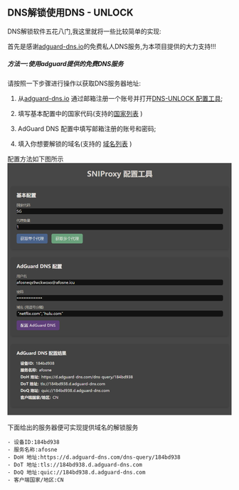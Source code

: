 ## DNS解锁使用DNS - UNLOCK

DNS解锁软件五花八门,我这里就将一些比较简单的实现:

首先是感谢[adguard-dns.io](https://adguard-dns.io/)的免费私人DNS服务,为本项目提供的大力支持!!!

##### 方法一:使用adguard提供的免费DNS服务

请按照一下步骤进行操作以获取DNS服务器地址:

1. 从[adguard-dns.io](https://adguard-dns.io/)
   通过邮箱注册一个账号并打开[DNS-UNLOCK 配置工具](https://snipage.afosne.us.kg/);

2. 填写基本配置中的国家代码(支持的[国家列表](..\config\country.json) )

3. AdGuard DNS 配置中填写邮箱注册的账号和密码;

4. 填入你想要解锁的域名(支持的 [域名列表](..\config\domain.json) )

配置方法如下图所示
![image-20250206192114569](./assets/image-20250206192114569.png)

下面给出的服务器便可实现提供域名的解锁服务

```
- 设备ID:184bd938
- 服务名称:afosne
- DoH 地址:https://d.adguard-dns.com/dns-query/184bd938
- DoT 地址:tls://184bd938.d.adguard-dns.com
- DoQ 地址:quic://184bd938.d.adguard-dns.com
- 客户端国家/地区:CN
```

